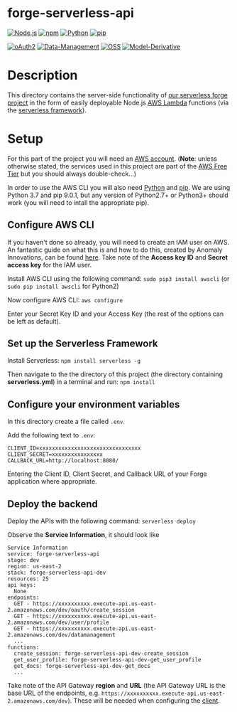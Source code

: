 
# forge-serverless-api

[![Node.js](https://img.shields.io/badge/Node.js-13.12.0-blue.svg)](https://nodejs.org/)
[![npm](https://img.shields.io/badge/npm-6.14.4-blue.svg)](https://www.npmjs.com/)
[![Python](https://img.shields.io/badge/Python-3.7-blue.svg)](https://www.python.org/)
[![pip](https://img.shields.io/badge/pip-9.0.1-blue.svg)](https://pip.pypa.io/en/stable/)

[![oAuth2](https://img.shields.io/badge/oAuth2-v1-green.svg)](http://developer.autodesk.com/)
[![Data-Management](https://img.shields.io/badge/Data%20Management-v1-green.svg)](http://developer.autodesk.com/)
[![OSS](https://img.shields.io/badge/OSS-v2-green.svg)](http://developer.autodesk.com/)
[![Model-Derivative](https://img.shields.io/badge/Model%20Derivative-v2-green.svg)](http://developer.autodesk.com/)

# Description

This directory contains the server-side functionality of [our serverless forge project](https://github.com/zdeager/forge-serverless) in the form of easily deployable Node.js [AWS Lambda](https://aws.amazon.com/lambda/) functions (via the [serverless framework]([https://serverless.com/])). 

# Setup
For this part of the project you will need an [AWS account](https://aws.amazon.com/). (**Note**: unless otherwise stated, the services used in this project are part of the [AWS Free Tier](https://aws.amazon.com/free/) but you should always double-check...)

In order to use the AWS CLI you will also need [Python](https://www.python.org/downloads/) and [pip](https://pip.pypa.io/en/stable/installing/). We are using Python 3.7 and pip 9.0.1, but any version of Python2.7+ or Python3+ should work (you will need to intall the appropriate pip).

## Configure AWS CLI
If you haven't done so already, you will need to create an IAM user on AWS. An fantastic guide on what this is and how to do this, created by Anomaly Innovations, can be found [here](https://serverless-stack.com/chapters/create-an-iam-user.html). Take note of the **Access key ID** and **Secret access key** for the IAM user.

Install AWS CLI using the following command:
`sudo pip3 install awscli` (or `sudo pip install awscli` for Python2)

Now configure AWS CLI:
`aws configure`

Enter your Secret Key ID and your Access Key (the rest of the options can be left as default).

## Set up the Serverless Framework
Install Serverless:
`npm install serverless -g`

Then navigate to the the directory of this project (the directory containing **serverless.yml**) in a terminal and run:
`npm install`

## Configure your environment variables
In this directory create a file called `.env`.

Add the following text to `.env`:
```
CLIENT_ID=xxxxxxxxxxxxxxxxxxxxxxxxxxxxxxxx
CLIENT_SECRET=xxxxxxxxxxxxxxxx
CALLBACK_URL=http://localhost:8080/
```
Entering the Client ID, Client Secret, and Callback URL of your Forge application where appropriate.

## Deploy the backend
Deploy the APIs with the following command:
`serverless deploy`

Observe the **Service Information**, it should look like
```
Service Information
service: forge-serverless-api
stage: dev
region: us-east-2
stack: forge-serverless-api-dev
resources: 25
api keys:
  None
endpoints:
  GET - https://xxxxxxxxxx.execute-api.us-east-2.amazonaws.com/dev/oauth/create_session
  GET - https://xxxxxxxxxx.execute-api.us-east-2.amazonaws.com/dev/user/profile
  GET - https://xxxxxxxxxx.execute-api.us-east-2.amazonaws.com/dev/datamanagement
  ...
functions:
  create_session: forge-serverless-api-dev-create_session
  get_user_profile: forge-serverless-api-dev-get_user_profile
  get_docs: forge-serverless-api-dev-get_docs
  ...
```
Take note of the API Gateway **region** and **URL** (the API Gateway URL is the base URL of the endpoints, e.g. `https://xxxxxxxxxx.execute-api.us-east-2.amazonaws.com/dev`). These will be needed when configuring the [client](https://github.com/zdeager/forge-serverless/tree/master/forge-serverless-frontend).